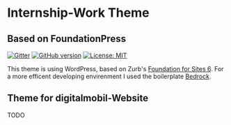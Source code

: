 # Internship-Work Theme
## Based on FoundationPress

[![Gitter](https://badges.gitter.im/Join%20Chat.svg)](https://gitter.im/olefredrik/foundationpress?utm_source=badge&utm_medium=badge&utm_campaign=pr-badge)
[![GitHub version](https://badge.fury.io/gh/olefredrik%2Ffoundationpress.svg)](https://github.com/olefredrik/FoundationPress/releases)
[![License: MIT](https://img.shields.io/badge/License-MIT-yellow.svg)](https://opensource.org/licenses/MIT)

This theme is using WordPress, based on Zurb's [Foundation for Sites 6](https://foundation.zurb.com/sites.html). 
For a more efficent developing envirenment I used the boilerplate [Bedrock](https://roots.io/bedrock/).

## Theme for digitalmobil-Website
TODO